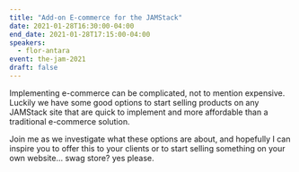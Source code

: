 ```yaml
---
title: "Add-on E-commerce for the JAMStack"
date: 2021-01-28T16:30:00-04:00
end_date: 2021-01-28T17:15:00-04:00
speakers:
  - flor-antara
event: the-jam-2021
draft: false
---
```


Implementing e-commerce can be complicated, not to mention expensive.
Luckily we have some good options to start selling products on any JAMStack site that are quick to implement and more affordable than a traditional e-commerce solution.

Join me as we investigate what these options are about, and hopefully I can inspire you to offer this to your clients or to start selling something on your own website... swag store? yes please.

